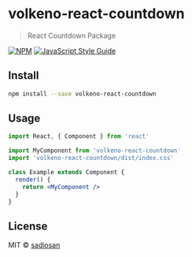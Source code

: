 # volkeno-react-countdown

> React Countdown Package

[![NPM](https://img.shields.io/npm/v/volkeno-react-countdown.svg)](https://www.npmjs.com/package/volkeno-react-countdown) [![JavaScript Style Guide](https://img.shields.io/badge/code_style-standard-brightgreen.svg)](https://standardjs.com)

## Install

```bash
npm install --save volkeno-react-countdown
```

## Usage

```jsx
import React, { Component } from 'react'

import MyComponent from 'volkeno-react-countdown'
import 'volkeno-react-countdown/dist/index.css'

class Example extends Component {
  render() {
    return <MyComponent />
  }
}
```

## License

MIT © [sadiosan](https://github.com/sadiosan)

